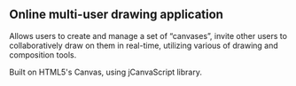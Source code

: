 ## Online multi-user drawing application ##
Allows users to create and manage a set of “canvases”, invite other users to collaboratively draw on them in real-time, utilizing various of drawing and composition tools.

Built on HTML5's Canvas, using jCanvaScript library.